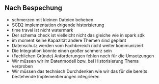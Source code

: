 ## Nach Bespechung


- schmerzen mit kleinen Dateien beheben 
- SCD2 implementation drigende historisierung  
- time travel ist nicht watermark 
- Der schema check ist vielleicht nicht das gleiche wie in spark sdk 
- im moment keine Kapazität andere Themen sind geplant
- Datenschutz werden vom Fachbereich nicht weiter kommuniziert 
- Die Integration könnte einen großer schmerz sein
- (Fachlichen Gründe) Anforderungen fehlen noch für die Umsetzungen 
- Wir müssen wir im Datenmodell bzw. bei Historisierung Thema verproben 
- Wir müssen das technisch Durchdenken wie wir das für die bereits bestehende Implementierungen integrieren